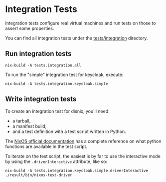# Integration Tests

Integration tests configure real virtual machines and run tests on
those to assert some properties.

You can find all integration tests under the [tests/integration](/tests/integration) directory.

## Run integration tests

```console
nix-build -A tests.integration.all
```

To run the "simple" integration test for keycloak, execute:

```console
nix-build -A tests.integration.keycloak.simple
```

## Write integration tests

To create an integration test for disnix, you'll need:
- a tarball,
- a manifest build,
- and a test definition with a test script written in Python.

The [NixOS official
documentation](https://nixos.org/manual/nixos/stable/index.html#sec-nixos-tests)
has a complete reference on what python functions are available in the
test script.

To iterate on the test script, the easiest is by far to use the interactive mode by using the `.driverInteractive` attribute, like so:

```console
nix-build -A tests.integration.keycloak.simple.driverInteractive
./result/bin/nixos-test-driver
```
